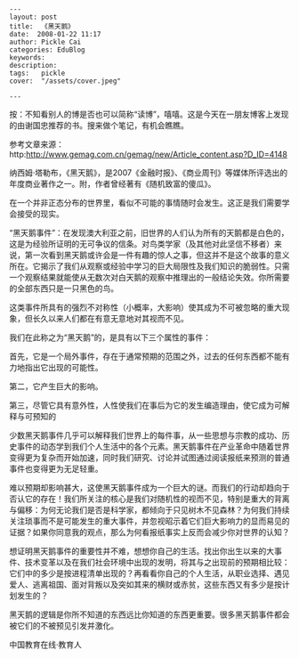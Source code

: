 
    ---
    layout: post  
    title:  《黑天鹅》  
    date:  2008-01-22 11:17  
    author: Pickle Cai  
    categories: EduBlog  
    keywords: 
    description:   
    tags:	pickle   
    cover:  "/assets/cover.jpeg"  

    ---  
    
按：不知看别人的博是否也可以简称“读博”，嘻嘻。这是今天在一朋友博客上发现的由谢国忠推荐的书。搜来做个笔记，有机会瞧瞧。



参考文章来源：http:http://www.gemag.com.cn/gemag/new/Article_content.asp?D_ID=4148



纳西姆·塔勒布，《黑天鹅》，是2007《金融时报》、《商业周刊》等媒体所评选出的年度商业著作之一。附，作者曾经著有《随机致富的傻瓜》。



在一个并非正态分布的世界里，看似不可能的事情随时会发生。这正是我们需要学会接受的现实。



“黑天鹅事件”：在发现澳大利亚之前，旧世界的人们认为所有的天鹅都是白色的，这是为经验所证明的无可争议的信条。对鸟类学家（及其他对此坚信不移者）来说，第一次看到黑天鹅或许会是一件有趣的惊人之事，但这并不是这个故事的意义所在。它揭示了我们从观察或经验中学习的巨大局限性及我们知识的脆弱性。只需一个观察结果就能使从无数次对白天鹅的观察中推理出的一般结论失效。你所需要的全部东西只是一只黑色的鸟。



这类事件所具有的强烈不对称性（小概率，大影响）使其成为不可被忽略的重大现象，但长久以来人们都在有意无意地对其视而不见。



我们在此称之为“黑天鹅”的，是具有以下三个属性的事件：







首先，它是一个局外事件，存在于通常预期的范围之外，过去的任何东西都不能有力地指出它出现的可能性。



第二，它产生巨大的影响。



第三，尽管它具有意外性，人性使我们在事后为它的发生编造理由，使它成为可解释与可预知的

少数黑天鹅事件几乎可以解释我们世界上的每件事，从一些思想与宗教的成功、历史事件的动态学到我们个人生活中的各个元素。黑天鹅事件在产业革命中随着世界变得更为复杂而开始加速，同时我们研究、讨论并试图通过阅读报纸来预测的普通事件也变得更为无足轻重。



难以预期却影响甚大，这使黑天鹅事件成为一个巨大的谜。而我们的行动却趋向于否认它的存在！我们所关注的核心是我们对随机性的视而不见，特别是重大的背离与偏移：为何无论我们是否是科学家，都倾向于只见树木不见森林？为何我们持续关注琐事而不是可能发生的重大事件，并忽视昭示着它们巨大影响力的显而易见的证据？如果你同意我的观点，那么为何看报纸事实上反而会减少你对世界的认知？



想证明黑天鹅事件的重要性并不难，想想你自己的生活。找出你出生以来的大事件、技术变革以及在我们社会环境中出现的发明，将其与之出现前的预期相比较：它们中的多少是按进程清单出现的？再看看你自己的个人生活，从职业选择、遇见爱人、逃离祖国、面对背叛以及突如其来的横财或赤贫，这些东西又有多少是按计划发生的？



黑天鹅的逻辑是你所不知道的东西远比你知道的东西更重要。很多黑天鹅事件都会被它们的不被预见引发并激化。



		    
 中国教育在线·教育人

